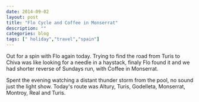 ```yaml
---
date: 2014-09-02
layout: post
title: "Flo Cycle and Coffee in Monserrat"
description: ""
categories: blog
tags: [" holiday","travel","spain"]
---
```


Out for a spin with Flo again today. Trying to find the road from Turis to Chiva was like looking for a needle in a haystack, finaly Flo found it and we had shorter reverse of Sundays run, with Coffee in Monserrat.

Spent the evening watching a distant thunder storm from the pool, no sound just the light show.
Today's route was Altury, Turis, Godelleta, Monserrat, Montroy, Real and Turis.
